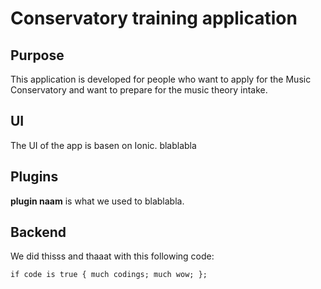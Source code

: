 # Conservatory training application

## Purpose ##
This application is developed for people who want to apply for the Music Conservatory and want to prepare for the music theory intake.



## UI ##

The UI of the app is basen on Ionic. blablabla


## Plugins ##

**plugin naam**   is what we used to blablabla.

## Backend ##

We did thisss   and thaaat   with this following code:

` if code is true {
  much codings;
  much wow;
  };
  `
  
